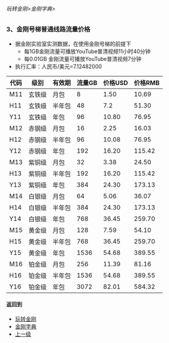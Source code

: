 ###### 玩转金刚>金刚字典>
### 3、金刚号梯普通线路流量价格

- 据金刚实验室实测数据，在使用金刚号梯的前提下
  - 每1GB金刚流量可播放YouTube普清视频11小时40分钟
  - 每0.01GB 金刚流量可播放YouTube普清视频7分钟
- 执行汇率：人民币/美元=7.12482000

|代码|级别|有效期|流量GB|价格USD|价格RMB|
|---|----| ------| ------| ------|------| 
|M11|玄铁级 |月包    |8|1.50|10.69|
|H11|玄铁级 |半年包  |48|7.2|51.30| 
|Y11|玄铁级 |年包    |96|10.80|76.95| 
|M12|赤钢级 |月包    |16|2.25|16.03|
|H12|赤钢级 |半年包  |96|10.08|76.95|
|Y12|赤钢级 |年包    |192|16.20|115.42|
|M13|紫铜级 |月包    |32|3.38|24.50|
|H13|紫铜级 |半年包  |192|16.20|115.42|
|Y13|紫铜级 |年包    |384|24.30|173.13|
|M14|白银级 |月包    |64|5.06|36.07|
|H14|白银级 |半年包  |384|24.30|173.13|
|Y14|白银级 |年包   |768|36.45|259.70|
|M15|黄金级 |月包   |128|7.59|54.10|
|H15|黄金级 |半年包 |768|36.45|259.70|
|Y15|黄金级 |年包   |1536|54.68|389.55|
|M16|铂金级 |月包   |256|11.39|81.16|
|H16|铂金级 |半年包 |1536|54.68|389.55|
|Y16|铂金级 |年包   |3072|82.01|584.32|






#### 返回到
- [玩转金刚](https://github.com/a2zitpro/web/blob/master/LadderFree/A.md)
- [金刚字典](https://github.com/a2zitpro/web/blob/master/LadderFree/kkDictionary/KKDictionary.md)
- [上一级](https://github.com/a2zitpro/web/blob/master/LadderFree/kkDictionary/Price/KKDTPrice.md)




